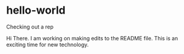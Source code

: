 # hello-world
Checking out a rep

Hi There. I am working on making edits to the README file. This is an exciting time for new technology.
